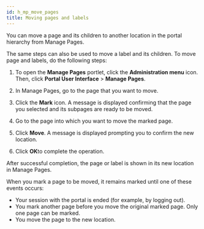 ```yaml
---
id: h_mp_move_pages
title: Moving pages and labels
---
```





You can move a page and its children to another location in the portal hierarchy from Manage Pages.

The same steps can also be used to move a label and its children. To move page and labels, do the following steps:

1.  To open the **Manage Pages** portlet, click the **Administration menu** icon. Then, click **Portal User Interface** \> **Manage Pages**.

2.  In Manage Pages, go to the page that you want to move.

3.  Click the **Mark** icon. A message is displayed confirming that the page you selected and its subpages are ready to be moved.

4.  Go to the page into which you want to move the marked page.

5.  Click **Move**. A message is displayed prompting you to confirm the new location.

6.  Click **OK**to complete the operation.


After successful completion, the page or label is shown in its new location in Manage Pages.

When you mark a page to be moved, it remains marked until one of these events occurs:

-   Your session with the portal is ended \(for example, by logging out\).
-   You mark another page before you move the original marked page. Only one page can be marked.
-   You move the page to the new location.

